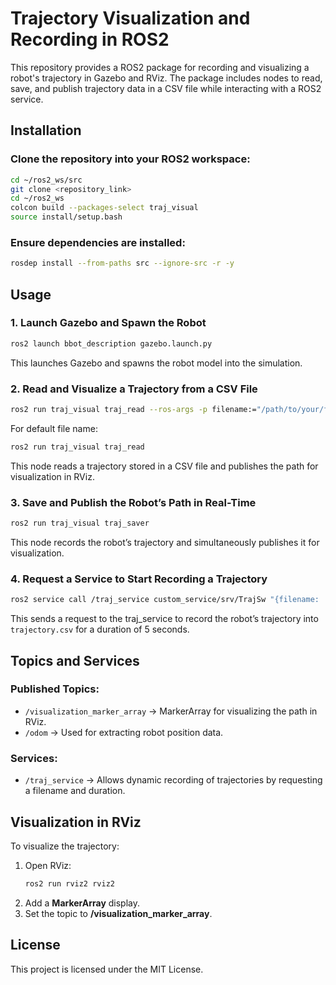 # Trajectory Visualization and Recording in ROS2

This repository provides a ROS2 package for recording and visualizing a robot's trajectory in Gazebo and RViz. The package includes nodes to read, save, and publish trajectory data in a CSV file while interacting with a ROS2 service.

## Installation

### Clone the repository into your ROS2 workspace:
```bash
cd ~/ros2_ws/src
git clone <repository_link>
cd ~/ros2_ws
colcon build --packages-select traj_visual
source install/setup.bash
```

### Ensure dependencies are installed:
```bash
rosdep install --from-paths src --ignore-src -r -y
```

## Usage

### 1. Launch Gazebo and Spawn the Robot
```bash
ros2 launch bbot_description gazebo.launch.py
```
This launches Gazebo and spawns the robot model into the simulation.

### 2. Read and Visualize a Trajectory from a CSV File
```bash
ros2 run traj_visual traj_read --ros-args -p filename:="/path/to/your/file.csv"
```
For default file name:
```bash
ros2 run traj_visual traj_read
```
This node reads a trajectory stored in a CSV file and publishes the path for visualization in RViz.

### 3. Save and Publish the Robot’s Path in Real-Time
```bash
ros2 run traj_visual traj_saver
```
This node records the robot’s trajectory and simultaneously publishes it for visualization.

### 4. Request a Service to Start Recording a Trajectory
```bash
ros2 service call /traj_service custom_service/srv/TrajSw "{filename: 'trajectory.csv', duration: 5.0}"
```
This sends a request to the traj_service to record the robot’s trajectory into `trajectory.csv` for a duration of 5 seconds.

## Topics and Services

### Published Topics:
- `/visualization_marker_array` → MarkerArray for visualizing the path in RViz.
- `/odom` → Used for extracting robot position data.

### Services:
- `/traj_service` → Allows dynamic recording of trajectories by requesting a filename and duration.

## Visualization in RViz

To visualize the trajectory:

1. Open RViz:
   ```bash
   ros2 run rviz2 rviz2
   ```
2. Add a **MarkerArray** display.
3. Set the topic to **/visualization_marker_array**.

## License
This project is licensed under the MIT License.

